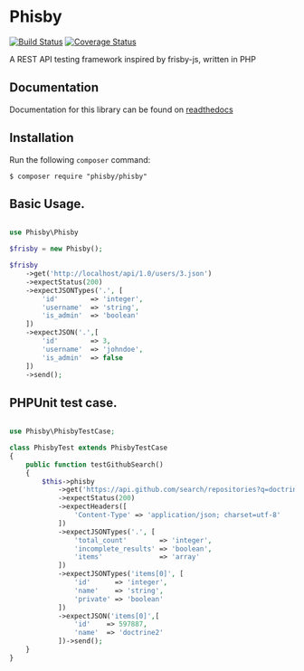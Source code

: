# Phisby

[![Build Status](https://travis-ci.org/FabioBatSilva/phisby.svg)](https://travis-ci.org/FabioBatSilva/phisby)
[![Coverage Status](https://coveralls.io/repos/FabioBatSilva/phisby/badge.svg?branch=master&service=github)](https://coveralls.io/github/FabioBatSilva/phisby?branch=master)

A REST API testing framework inspired by frisby-js, written in PHP

## Documentation
Documentation for this library can be found on [readthedocs](http://phisby.readthedocs.org/en/latest)

## Installation

Run the following `composer` command:

```console
$ composer require "phisby/phisby"
```

## Basic Usage.

```php

use Phisby\Phisby

$frisby = new Phisby();

$frisby
    ->get('http://localhost/api/1.0/users/3.json')
    ->expectStatus(200)
    ->expectJSONTypes('.', [
        'id'        => 'integer',
        'username'  => 'string',
        'is_admin'  => 'boolean'
    ])
    ->expectJSON('.',[
        'id'        => 3,
        'username'  => 'johndoe',
        'is_admin'  => false
    ])
    ->send();

```


## PHPUnit test case.

```php

use Phisby\PhisbyTestCase;

class PhisbyTest extends PhisbyTestCase
{
    public function testGithubSearch()
    {
        $this->phisby
            ->get('https://api.github.com/search/repositories?q=doctrine+language:php&sort=stars&order=desc&per_page=1')
            ->expectStatus(200)
            ->expectHeaders([
                'Content-Type' => 'application/json; charset=utf-8'
            ])
            ->expectJSONTypes('.', [
                'total_count'        => 'integer',
                'incomplete_results' => 'boolean',
                'items'              => 'array'
            ])
            ->expectJSONTypes('items[0]', [
                'id'      => 'integer',
                'name'    => 'string',
                'private' => 'boolean'
            ])
            ->expectJSON('items[0]',[
                'id'    => 597887,
                'name'  => 'doctrine2'
            ])->send();
    }
}

```
